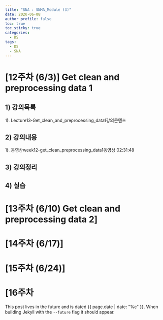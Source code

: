 ```yaml
---
title: "SNA : SNMA_Module (3)"
date: 2020-06-08
author_profile: false
toc: true
toc_sticky: true
categories:
  - DS
tags:
  - DS
  - SNA
---
```



# [12주차 (6/3)] Get clean and preprocessing data 1

## 1) 강의목록
1). Lecture13-Get_clean_and_preprocessing_data1강의콘텐츠

## 2) 강의내용

1). 동영상week12-get_clean_preprocessing_data1동영상 02:31:48

## 3) 강의정리

## 4) 실습

# [13주차 (6/10) Get clean and preprocessing data 2]

# [14주차 (6/17)]

# [15주차 (6/24)]

# [16주차

This post lives in the future and is dated {{ page.date | date: "%c" }}. When building Jekyll with the `--future` flag it should appear.

